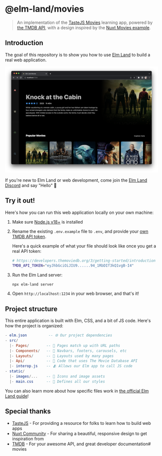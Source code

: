 # @elm-land/movies
> An implementation of the [TasteJS Movies](https://tastejs.com/movies) learning app, powered by [the TMDB API](https://www.themoviedb.org/), with a design inspired by the [Nuxt Movies example](https://github.com/nuxt/movies).


## Introduction

The goal of this repository is to show you how to use [Elm Land](https://elm.land) to build a real web application. 

![Screenshot](./screenshot.png)

If you're new to Elm Land or web development, come join the [Elm Land Discord](https://join.elm.land) and say "Hello" 🌈


## Try it out!

Here's how you can run this web application locally on your own machine:

1. Make sure [Node.js v18+](https://nodejs.org/) is installed
1. Rename the existing `.env.example` file to `.env`, and provide your [own TMDB API token](https://developers.themoviedb.org/3/getting-started/introduction). 

    Here's a quick example of what your file should look like once you get a real API token:

    ```sh
    # https://developers.themoviedb.org/3/getting-started/introduction
    TMDB_API_TOKEN="eyJhbGciOiJIU9......94_1RbDIf3kQ1vgB-I4"
    ```

1. Run the Elm Land server:
    ```
    npx elm-land server
    ```

1. Open `http://localhost:1234` in your web browser, and that's it!

## Project structure

This entire application is built with Elm, CSS, and a bit of JS code. Here's how the project is organized:

```elm
- elm.json          -- 🌐 Our project dependencies
- src/
  |- Pages/        -- 📑 Pages match up with URL paths
  |- Components/   -- 🧱 Navbars, footers, carousels, etc
  |- Layouts/      -- 🍱 Layouts used by many pages
  |- Api/          -- 🔄 Code that uses The Movie Database API
  |- interop.js    -- 🫂 Allows our Elm app to call JS code
- static/
  |- images/...    -- 📸 Icons and image assets
  |- main.css      -- 🎨 Defines all our styles
```

You can also learn more about how specific files work in [the official Elm Land guide](https://elm.land/guide)!

## Special thanks

- [TasteJS](https://tastejs.com/movies) - For providing a resource for folks to learn how to build web apps
- [Nuxt Community](https://github.com/nuxt/movies) - For sharing a beautiful, responsive design to get inspiration from
- [TMDB](https://www.themoviedb.org/) - For your awesome API, and great developer documentation# movies
